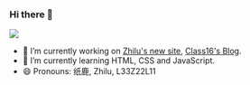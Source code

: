 ### Hi there 👋

![](https://github-readme-stats.vercel.app/api?username=L33Z22L11)

- 🔭 I’m currently working on [Zhilu's new site](//zhilu.cyou), [Class16's Blog](class16.vercel.app).
- 🌱 I’m currently learning HTML, CSS and JavaScript.
- 😄 Pronouns: 纸鹿, Zhilu, L33Z22L11
<!--
- 👯 I’m looking to collaborate on ...
- 🤔 I’m looking for help with ...
- 💬 Ask me about ...
- 📫 How to reach me: ...
- ⚡ Fun fact: ...
-->
